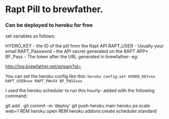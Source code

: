 # Rapt Pill to brewfather. 

### Can be deployed to heroku for free

set variables as follows:

HYDRO_KEY - the ID of the pill from the Rapt API
RAPT_USER - Usually your email 
RAPT_Password - the API secret generated on the RAPT APP*
BF_Pass - The token after the URL generated in brewfather- eg:

http://log.brewfather.net/stream?id=<THIS TOKEN HERE>

You can set the heroku config like this:
``heroku config:set HYDRO_KEY=xx RAPT_USER=xx RAPT_PW=XX BF_PASS=xx``

I used the heroku scheduler to run this hourly- added with the following command:

git add .
git commit -m 'deploy'
git push heroku main
heroku ps:scale web=1
REM heroku open
REM heroku addons:create scheduler:standard
